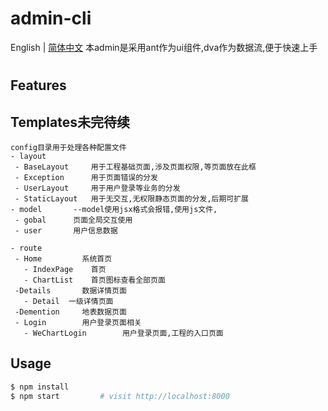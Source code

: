 # admin-cli
English | [简体中文](./README.zh-CN.md)
本admin是采用ant作为ui组件,dva作为数据流,便于快速上手

# 

## Features


## Templates未完待续

```
config目录用于处理各种配置文件
- layout
 - BaseLayout     用于工程基础页面,涉及页面权限,等页面放在此框
 - Exception      用于页面错误的分发
 - UserLayout     用于用户登录等业务的分发
 - StaticLayout   用于无交互,无权限静态页面的分发,后期可扩展
- model       --model使用jsx格式会报错,使用js文件,
 - gobal      页面全局交互使用
 - user       用户信息数据

- route
 - Home         系统首页
   - IndexPage    首页
   - ChartList    首页图标查看全部页面
 -Details       数据详情页面
   - Detail  一级详情页面
 -Demention     地表数据页面
 - Login        用户登录页面相关
   - WeChartLogin        用户登录页面,工程的入口页面
```

## Usage

```bash
$ npm install
$ npm start         # visit http://localhost:8000
```